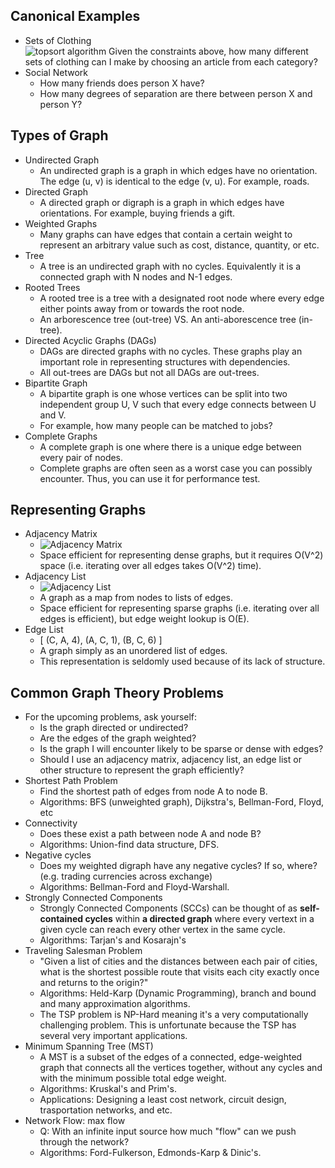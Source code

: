 ## Canonical Examples
- Sets of Clothing  
![topsort algorithm](https://inginious.org/course/competitive-programming/graphs-toposort/topo.png)
Given the constraints above, how many different sets of clothing can I make by choosing an article from each category?
- Social Network
  - How many friends does person X have?
  - How many degrees of separation are there between person X and person Y?

## Types of Graph
- Undirected Graph
  - An undirected graph is a graph in which edges have no orientation. The edge (u, v) is identical to the edge (v, u). For example, roads.
- Directed Graph
  - A directed graph or digraph is a graph in which edges have orientations. For example, buying friends a gift.
- Weighted Graphs
  - Many graphs can have edges that contain a certain weight to represent an arbitrary value such as cost, distance, quantity, or etc.
- Tree
  - A tree is an undirected graph with no cycles. Equivalently it is a connected graph with N nodes and N-1 edges.
- Rooted Trees
  - A rooted tree is a tree with a designated root node where every edge either points away from or towards the root node.
  - An arborescence tree (out-tree) VS. An anti-aborescence tree (in-tree).
- Directed Acyclic Graphs (DAGs)
  - DAGs are directed graphs with no cycles. These graphs play an important role in representing structures with dependencies. 
  - All out-trees are DAGs but not all DAGs are out-trees.
- Bipartite Graph
  - A bipartite graph is one whose vertices can be split into two independent group U, V such that every edge connects between U and V.
  - For example, how many people can be matched to jobs?
- Complete Graphs
  - A complete graph is one where there is a unique edge between every pair of nodes. 
  - Complete graphs are often seen as a worst case you can possibly encounter. Thus, you can use it for performance test. 

## Representing Graphs
- Adjacency Matrix
  - ![Adjacency Matrix](https://www.researchgate.net/profile/Janet_Prichard/publication/239491573/figure/fig2/AS:669390177591317@1536606463620/a-A-directed-graph-and-b-its-adjacency-matrix.ppm)
  - Space efficient for representing dense graphs, but it requires O(V^2) space (i.e. iterating over all edges takes O(V^2) time).
- Adjacency List
  - ![Adjacency List](https://www.researchgate.net/profile/Janet_Prichard/publication/239491573/figure/fig3/AS:669390177566727@1536606463912/a-A-directed-graph-and-b-its-adjacency-list.ppm)
  - A graph as a map from nodes to lists of edges.
  - Space efficient for representing sparse graphs (i.e. iterating over all edges is efficient), but edge weight lookup is O(E).
- Edge List
  - [ (C, A, 4), (A, C, 1), (B, C, 6) ]
  - A graph simply as an unordered list of edges.
  - This representation is seldomly used because of its lack of structure.

## Common Graph Theory Problems
- For the upcoming problems, ask yourself:
  - Is the graph directed or undirected?
  - Are the edges of the graph weighted?
  - Is the graph I will encounter likely to be sparse or dense with edges?
  - Should I use an adjacency matrix, adjacency list, an edge list or other structure to represent the graph efficiently?
- Shortest Path Problem
  - Find the shortest path of edges from node A to node B.
  - Algorithms: BFS (unweighted graph), Dijkstra's, Bellman-Ford, Floyd, etc
- Connectivity
  - Does these exist a path between node A and node B?
  - Algorithms: Union-find data structure, DFS.
- Negative cycles
  - Does my weighted digraph have any negative cycles? If so, where? (e.g. trading currencies across exchange)
  - Algorithms: Bellman-Ford and Floyd-Warshall.
- Strongly Connected Components
  - Strongly Connected Components (SCCs) can be thought of as **self-contained cycles** within **a directed graph** where every vertext in a given cycle can reach every other vertex in the same cycle.
  - Algorithms: Tarjan's and Kosarajn's 
- Traveling Salesman Problem
  - "Given a list of cities and the distances between each pair of cities, what is the shortest possible route that visits each city exactly once and returns to the origin?"
  - Algorithms: Held-Karp (Dynamic Programming), branch and bound and many approximation algorithms.
  - The TSP problem is NP-Hard meaning it's a very computationally challenging problem. This is unfortunate because the TSP has several very important applications.
- Minimum Spanning Tree (MST)
  - A MST is a subset of the edges of a connected, edge-weighted graph that connects all the vertices together, without any cycles and with the minimum possible total edge weight. 
  - Algorithms: Kruskal's and Prim's.
  - Applications: Designing a least cost network, circuit design, trasportation networks, and etc.
- Network Flow: max flow
  - Q: With an infinite input source how much "flow" can we push through the network?
  - Algorithms: Ford-Fulkerson, Edmonds-Karp & Dinic's.
  